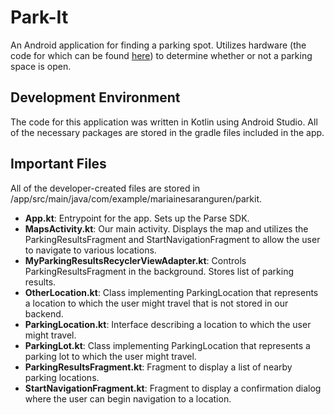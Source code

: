 # Park-It

An Android application for finding a parking spot. Utilizes hardware (the code for which can be found [here](https://github.com/ryansmick/ParkIt-Pi)) to determine whether or not a parking space is open.

## Development Environment

The code for this application was written in Kotlin using Android Studio. All of the necessary packages are stored in the gradle files included in the app.

## Important Files

All of the developer-created files are stored in /app/src/main/java/com/example/mariainesaranguren/parkit.

- **App.kt**: Entrypoint for the app. Sets up the Parse SDK.  
- **MapsActivity.kt**: Our main activity. Displays the map and utilizes the ParkingResultsFragment and StartNavigationFragment to allow the user to navigate to various locations.  
- **MyParkingResultsRecyclerViewAdapter.kt**: Controls ParkingResultsFragment in the background. Stores list of parking results.  
- **OtherLocation.kt**: Class implementing ParkingLocation that represents a location to which the user might travel that is not stored in our backend.  
- **ParkingLocation.kt**: Interface describing a location to which the user might travel.  
- **ParkingLot.kt**: Class implementing ParkingLocation that represents a parking lot to which the user might travel.  
- **ParkingResultsFragment.kt**: Fragment to display a list of nearby parking locations.  
- **StartNavigationFragment.kt**: Fragment to display a confirmation dialog where the user can begin navigation to a location.  
